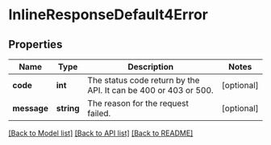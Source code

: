 # InlineResponseDefault4Error

## Properties
Name | Type | Description | Notes
------------ | ------------- | ------------- | -------------
**code** | **int** | The status code return by the API. It can be 400 or 403 or 500. | [optional] 
**message** | **string** | The reason for the request failed. | [optional] 

[[Back to Model list]](../README.md#documentation-for-models) [[Back to API list]](../README.md#documentation-for-api-endpoints) [[Back to README]](../README.md)


